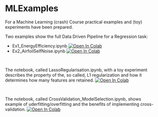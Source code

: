 # MLExamples

For a Machine Learning (crash) Course practical examples and (toy) experiments have been prepared.


Two examples show the full Data Driven Pipeline for a Regression task:
<ul>
	<li> Ex1_EnergyEfficiency.ipynb 
		<a href='https://colab.research.google.com/github/EFPF/MLExamples/blob/main/Ex1_EnergyEfficiency.ipynb'> <img src="https://colab.research.google.com/assets/colab-badge.svg" alt="Open In Colab"/> </a>
	</li>
	<li>Ex2_AirfoilSelfNoise.ipynb 
		<a href='https://colab.research.google.com/github/EFPF/MLExamples/blob/main/Ex2_AirfoilSelfNoise.ipynb'> <img src="https://colab.research.google.com/assets/colab-badge.svg" alt="Open In Colab"/> </a>
	</li>
</ul>
<br />

The notebook, called LassoRegularisation.ipynb, with a toy experiment describes the property of the, so called, L1 regularization and how it determines how many features are retained.
 <a href='https://colab.research.google.com/github/EFPF/MLExamples/blob/main/LassoRegularisation.ipynb'> <img src="https://colab.research.google.com/assets/colab-badge.svg" alt="Open In Colab"/> </a>

 <br />


The notebook, called CrossValidation_ModelSelection.ipynb, shows example of uderfitting/overfitting and the benefits of implementing cross-validation.
 <a href='https://colab.research.google.com/github/EFPF/MLExamples/blob/main/CrossValidation_ModelSelection.ipynb'> <img src="https://colab.research.google.com/assets/colab-badge.svg" alt="Open In Colab"/> </a>

<br />

